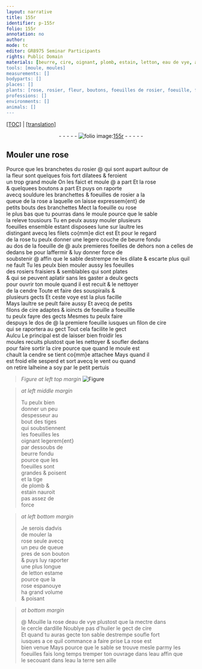 ```yaml
---
layout: narrative
title: 155r
identifier: p-155r
folio: 155r
annotation: no
author:
mode: tc
editor: GR8975 Seminar Participants
rights: Public Domain
materials: [beurre, cire, oignant, plomb, estain, letton, eau de vye, ardille, d'huiler, eau, terre]
tools: [moule, moules]
measurements: []
bodyparts: []
places: []
plants: [rose, rosier, fleur, boutons, foeuilles de rosier, foeuille, foeuilles, foeilles, foeuilles des rosiers, fraisiers, foeuillle, tiges, tige, bouton]
professions: []
environments: []
animals: []
---
```


<p><a href="{{ site.baseurl }}/diplomatic/">[TOC]</a> | <a href="{{ site.baseurl }}/_texts/p-155r_tl.md/">[translation]</a></p><div class="folio" align="center">- - - - - <a href="http://gallica.bnf.fr/ark:/12148/btv1b10500001g/f315.item.r=" target="_blank"><img src="https://cu-mkp.github.io/2017-workshop-edition/assets/photo-icon.png" alt="folio image: " style="display:inline-block; margin-bottom:-3px;"/>155r</a> - - - - - </div>  
  

## Mouler une <span class="pa">rose</span>

 
Pource que les branchetes du <span class="pa">rosier</span> @ qui sont <span class="del">aupart</span> aultour de<br/> la <span class="pa">fleur</span> sont quelques fois fort dilatees & feroient<br/> un trop grand <span class="tl">moule</span> On les faict et moule @ a part Et la <span class="pa">rose</span><br/> & quelquees <span class="pa">boutons</span> a part Et puys on raporte<br/> avecq souldure les branchettes & <span class="pa">foeuilles de rosier</span> a la<br/> queue de la <span class="pa">rose</span> a laquelle on laisse expressem{ent} de<br/> petits bouts des branchettes Mect la <span class="pa">foeuille</span> ou <span class="pa">rose</span><br/> le plus bas que tu pourras dans le <span class="tl">moule</span> pource que le sable<br/> la releve tousiours Tu <span class="del">en</span> peulx aussy mouler plusieurs<br/> <span class="pa">foeuilles</span> ensemble estant disposees lune sur laultre les<br/> distingant avecq les filets co{mm}e dict est Et pour le regard<br/> de la <span class="pa">rose</span> tu peulx donner une legere couche de <span class="m">beurre</span> fondu<br/> au dos de la <span class="pa">foeuille</span> <span class="del">de</span> @ aulx premieres <span class="pa">foeilles</span> de dehors non a celles de dedans <span class="del">be</span> pour laffermir & luy donner force de<br/> soubstenir @ affin que le sable destrempe ne les dilate & escarte plus quil ne fault Tu <span class="del">les</span> peulx bien mouler aussy les <span class="pa">foeuilles<br/> des rosiers</span> <span class="pa">fraisiers</span> & semblables qui sont plates<br/> & qui se peuvent aplatir sans les gaster a deulx gects<br/> pour ouvrir ton <span class="tl">moule</span> quand il est recuit & le nettoyer<br/> de la cendre <span class="del">Toute</span> et faire des souspirails &<br/> plusieurs gects Et ceste voye est la plus facille<br/> Mays laultre se peult faire aussy Et avecq de petits<br/> filons de <span class="m">cire</span> adaptes & ioincts de <span class="pa">foeuille</span> a <span class="pa">foeuillle</span><br/> tu peulx fayre des gects Mesmes tu peulx faire<br/> despuys le dos de @ la premiere <span class="pa">foeuille</span> <span class="del">iusques</span> un filon de <span class="m">cire</span><br/> qui se raportera au gect Tout cela facilite le gect<br/> <span class="del">Aulcu</span> Le principal est de laisser bien froidir les<br/> <span class="tl">moules</span> recuits plustost que les nettoyer & soufler dedans<br/> pour faire sortir la <span class="m">cire</span> pource que quand le <span class="tl">moule</span> est<br/> chault la cendre se tient co{mm}e attachee Mays quand il<br/> est froid elle sesperd et sort avecq le vent ou quand<br/> on retire lalheine a soy par le petit pertuis
 
> *Figure*
> *at left top margin*
> <a href="https://drive.google.com/open?id=0B9-oNrvWdlO5b3lFZ18wbGducEk" target="_blank"><img src="https://cu-mkp.github.io/GR8975-edition/assets/photo-icon.png" alt="Figure" style="display:inline-block; margin-bottom:-3px;"/></a>
 
> *at left middle margin*
> 
> 
>   Tu peulx bien<br/> donner un peu<br/> despesseur au<br/> bout des <span class="pa">tiges</span><br/> qui soubstiennent<br/> les <span class="pa">foeuilles</span> les<br/> <span class="m">oignant</span> legerem{ent}<br/> par dessoubs de<br/> <span class="m">beurre</span> fondu<br/> pource que les<br/> <span class="pa">foeuilles</span> sont<br/> grandes & poisent<br/> et la <span class="pa">tige</span><br/> de <span class="m">plomb</span> &<br/> <span class="m">estain</span> nauroit<br/> pas assez de<br/> force
 
> *at left bottom margin*
> 
> 
>   Je serois dadvis<br/> de mouler la<br/> <span class="pa">rose</span> seule avecq<br/> un peu de queue<br/> pres de son <span class="pa">bouton</span><br/> & puys luy raporter<br/> une plus longue<br/> de <span class="m">letton</span> estame<br/> pource que la<br/> <span class="pa">rose</span> espanouye<br/> ha grand volume<br/> & poisant
 
> *at bottom margin*
> 
> 
>  @  Mouille la <span class="pa">rose</span> d<span class="m">eau de vye</span> plustost que la mectre dans<br/> le cercle d<span class="m">ardille</span> Noublye pas <span class="m">d'huiler</span> le gect de <span class="m">cire</span><br/> Et quand tu auras gecte ton sable destrempe soufle fort<br/> iusques a ce quil commance a faire prise La <span class="pa">rose</span> est<br/> bien venue Mays pource que le sable se trouve mesle parmy les<br/> <span class="pa">foeuilles</span> fais long temps tremper ton ouvrage dans l<span class="m">eau</span> affin que<br/> le secouant dans l<span class="m">eau</span> la <span class="m">terre</span> sen aille
 
